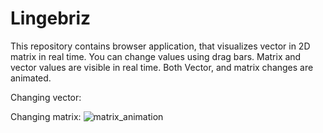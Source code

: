 # Lingebriz
This repository contains browser application, that visualizes vector in 2D matrix in real time.
You can change values using drag bars. Matrix and vector values are visible in real time.
Both Vector, and matrix changes are animated.

Changing vector:

Changing matrix:
![matrix_animation](https://user-images.githubusercontent.com/59472129/115462617-24d27d80-a22b-11eb-8423-f9fc251e7531.gif)

